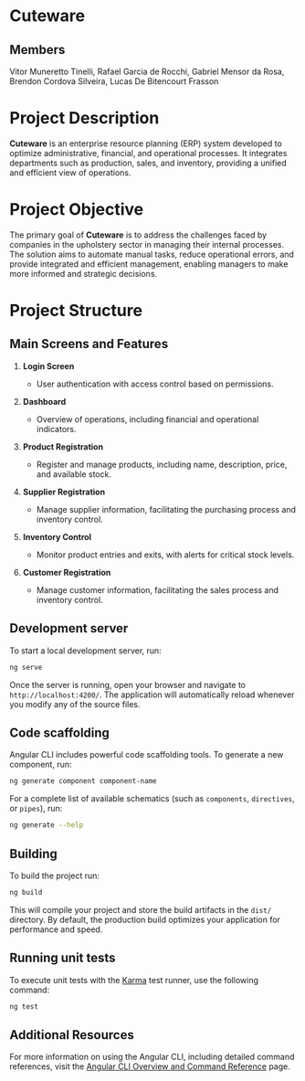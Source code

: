 # Cuteware

## Members
Vitor Muneretto Tinelli, Rafael Garcia de Rocchi, Gabriel Mensor da Rosa, Brendon Cordova Silveira, Lucas De Bitencourt Frasson

# Project Description

**Cuteware** is an enterprise resource planning (ERP) system developed to optimize administrative, financial, and operational processes. It integrates departments such as production, sales, and inventory, providing a unified and efficient view of operations.

# Project Objective

The primary goal of **Cuteware** is to address the challenges faced by companies in the upholstery sector in managing their internal processes. The solution aims to automate manual tasks, reduce operational errors, and provide integrated and efficient management, enabling managers to make more informed and strategic decisions.

# Project Structure

## Main Screens and Features

1. **Login Screen**
   - User authentication with access control based on permissions.

2. **Dashboard**
   - Overview of operations, including financial and operational indicators.

3. **Product Registration**
   - Register and manage products, including name, description, price, and available stock.

4. **Supplier Registration**
   - Manage supplier information, facilitating the purchasing process and inventory control.

5. **Inventory Control**
   - Monitor product entries and exits, with alerts for critical stock levels.

6. **Customer Registration**
   - Manage customer information, facilitating the sales process and inventory control.


## Development server

To start a local development server, run:

```bash
ng serve
```

Once the server is running, open your browser and navigate to `http://localhost:4200/`. The application will automatically reload whenever you modify any of the source files.

## Code scaffolding

Angular CLI includes powerful code scaffolding tools. To generate a new component, run:

```bash
ng generate component component-name
```

For a complete list of available schematics (such as `components`, `directives`, or `pipes`), run:

```bash
ng generate --help
```

## Building

To build the project run:

```bash
ng build
```

This will compile your project and store the build artifacts in the `dist/` directory. By default, the production build optimizes your application for performance and speed.

## Running unit tests

To execute unit tests with the [Karma](https://karma-runner.github.io) test runner, use the following command:

```bash
ng test
```

## Additional Resources

For more information on using the Angular CLI, including detailed command references, visit the [Angular CLI Overview and Command Reference](https://angular.dev/tools/cli) page.

